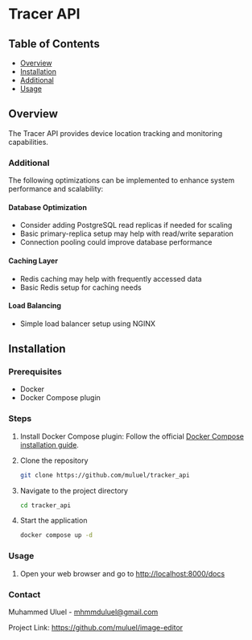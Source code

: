 # Tracer API

## Table of Contents

- [Overview](#overview)
- [Installation](#installation)
- [Additional](#additional)
- [Usage](#usage)

## Overview

The Tracer API provides device location tracking and monitoring capabilities.

### Additional

The following optimizations can be implemented to enhance system performance and scalability:

#### Database Optimization

- Consider adding PostgreSQL read replicas if needed for scaling
- Basic primary-replica setup may help with read/write separation
- Connection pooling could improve database performance

#### Caching Layer

- Redis caching may help with frequently accessed data
- Basic Redis setup for caching needs

#### Load Balancing

- Simple load balancer setup using NGINX

## Installation

### Prerequisites

- Docker
- Docker Compose plugin

### Steps

1. Install Docker Compose plugin:
   Follow the official [Docker Compose installation guide](https://docs.docker.com/compose/install/).

2. Clone the repository

    ```sh
    git clone https://github.com/muluel/tracker_api
    ```

3. Navigate to the project directory

    ```sh
    cd tracker_api
    ```

4. Start the application

    ```sh
    docker compose up -d
    ```

### Usage

1. Open your web browser and go to
    <http://localhost:8000/docs>

### Contact

Muhammed Uluel - <mhmmduluel@gmail.com>

Project Link: <https://github.com/muluel/image-editor>
